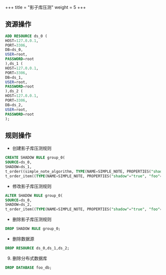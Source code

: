 +++
title = "影子库压测"
weight = 5
+++

## 资源操作

```sql
ADD RESOURCE ds_0 (
HOST=127.0.0.1,
PORT=3306,
DB=ds_0,
USER=root,
PASSWORD=root
),ds_1 (
HOST=127.0.0.1,
PORT=3306,
DB=ds_1,
USER=root,
PASSWORD=root
),ds_2 (
HOST=127.0.0.1,
PORT=3306,
DB=ds_2,
USER=root,
PASSWORD=root
);
```

## 规则操作

- 创建影子库压测规则

```sql
CREATE SHADOW RULE group_0(
SOURCE=ds_0,
SHADOW=ds_1,
t_order((simple_note_algorithm, TYPE(NAME=SIMPLE_NOTE, PROPERTIES("shadow"="true", foo="bar"))),(TYPE(NAME=COLUMN_REGEX_MATCH, PROPERTIES("operation"="insert","column"="user_id", "regex"='[1]')))), 
t_order_item((TYPE(NAME=SIMPLE_NOTE, PROPERTIES("shadow"="true", "foo"="bar")))));
```

- 修改影子库压测规则

```sql
ALTER SHADOW RULE group_0(
SOURCE=ds_0,
SHADOW=ds_2,
t_order_item((TYPE(NAME=SIMPLE_NOTE, PROPERTIES("shadow"="true", "foo"="bar")))));
```

- 删除影子库压测规则

```sql
DROP SHADOW RULE group_0;
```

- 删除数据源

```sql
DROP RESOURCE ds_0,ds_1,ds_2;
```

9. 删除分布式数据库

```sql
DROP DATABASE foo_db;
```
